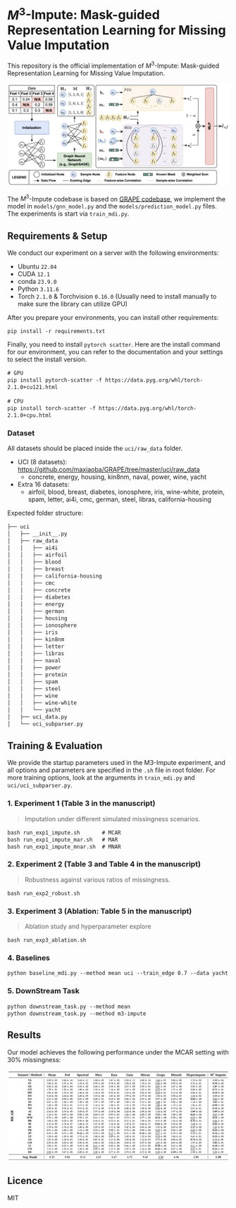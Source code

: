 # $M^3$-Impute: Mask-guided Representation Learning for Missing Value Imputation

This repository is the official implementation of $M^3$-Impute: Mask-guided Representation Learning for Missing Value Imputation. 

![M3-Impute Model Structure](assets/m3-model.png)

The $M^3$-Impute codebase is based on [GRAPE codebase](https://github.com/maxiaoba/GRAPE), we implement the model in `models/gnn_model.py` and the `models/prediction_model.py` files. The experiments is start via `train_mdi.py`.

## Requirements & Setup

We conduct our experiment on a server with the following environments:

- Ubuntu `22.04`
- CUDA `12.1`
- conda `23.9.0`
- Python `3.11.6`
- Torch `2.1.0` & Torchvision `0.16.0` (Usually need to install manually to make sure the library can utilize GPU)

After you prepare your environments, you can install other requirements:

```setup
pip install -r requirements.txt
```

Finally, you need to install `pytorch scatter`. Here are the install command for our environment, you can refer to the documentation and your settings to select the install version.

```setup
# GPU
pip install pytorch-scatter -f https://data.pyg.org/whl/torch-2.1.0+cu121.html

# CPU
pip install torch-scatter -f https://data.pyg.org/whl/torch-2.1.0+cpu.html
```

### Dataset

All datasets should be placed inside the `uci/raw_data` folder.

- UCI (8 datasets): https://github.com/maxiaoba/GRAPE/tree/master/uci/raw_data
  - concrete, energy, housing, kin8nm, naval, power, wine, yacht
- Extra 16 datasets: 
  - airfoil, blood, breast, diabetes, ionosphere, iris, wine-white, protein, spam, letter, ai4i, cmc, german, steel, libras, california-housing


Expected folder structure:

```
├── uci
│   ├── __init__.py
│   ├── raw_data
│   │   ├── ai4i
│   │   ├── airfoil
│   │   ├── blood
│   │   ├── breast
│   │   ├── california-housing
│   │   ├── cmc
│   │   ├── concrete
│   │   ├── diabetes
│   │   ├── energy
│   │   ├── german
│   │   ├── housing
│   │   ├── ionosphere
│   │   ├── iris
│   │   ├── kin8nm
│   │   ├── letter
│   │   ├── libras
│   │   ├── naval
│   │   ├── power
│   │   ├── protein
│   │   ├── spam
│   │   ├── steel
│   │   ├── wine
│   │   ├── wine-white
│   │   └── yacht
│   ├── uci_data.py
│   └── uci_subparser.py
```


## Training & Evaluation

We provide the startup parameters used in the M3-Impute experiment, and all options and parameters are specified in the `.sh` file in root folder. For more training options, look at the arguments in `train_mdi.py` and `uci/uci_subparser.py`.

### 1. Experiment 1 (Table 3 in the manuscript)

> Imputation under different simulated missingness scenarios.

```train
bash run_exp1_impute.sh       # MCAR
bash run_exp1_impute_mar.sh   # MAR
bash run_exp1_impute_mnar.sh  # MNAR
```

### 2. Experiment 2 (Table 3 and Table 4 in the manuscript)

> Robustness against various ratios of missingness.

```train
bash run_exp2_robust.sh
```

### 3. Experiment 3 (Ablation: Table 5 in the manuscript)

> Ablation study and hyperparameter explore

```train
bash run_exp3_ablation.sh
```

### 4. Baselines

```
python baseline_mdi.py --method mean uci --train_edge 0.7 --data yacht
```

### 5. DownStream Task

```
python downstream_task.py --method mean
python downstream_task.py --method m3-impute
```

## Results

Our model achieves the following performance under the MCAR setting with 30% missingness:

![M3-Impute Model Results](assets/result.jpg)


## Licence

MIT
